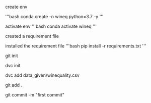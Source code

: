 create env

'''bash
conda create -n wineq python=3.7 -y
'''

activate env
'''bash
conda activate wineq
'''

created a requirement file

installed the requirement file
'''bash
pip install -r requirements.txt
'''

git init

dvc init

dvc add data_given/winequality.csv

git add .

git commit -m "first commit"




